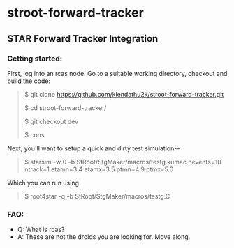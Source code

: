 # stroot-forward-tracker

## STAR Forward Tracker Integration

### Getting started:

First, log into an rcas node.  Go to a suitable working directory, checkout
and build the code:

 > $ git clone https://github.com/klendathu2k/stroot-forward-tracker.git
 >
 > $ cd stroot-forward-tracker/
 >
 > $ git checkout dev
 >
 > $ cons

Next, you'll want to setup a quick and dirty test simulation--

 > $ starsim -w 0 -b StRoot/StgMaker/macros/testg.kumac nevents=10 ntrack=1 etamn=3.4 etamx=3.5 ptmn=4.9 ptmx=5.0

Which you can run using

 > $ root4star -q -b StRoot/StgMaker/macros/testg.C

### FAQ:

- Q: What is rcas?
- A: These are not the droids you are looking for.  Move along. 


